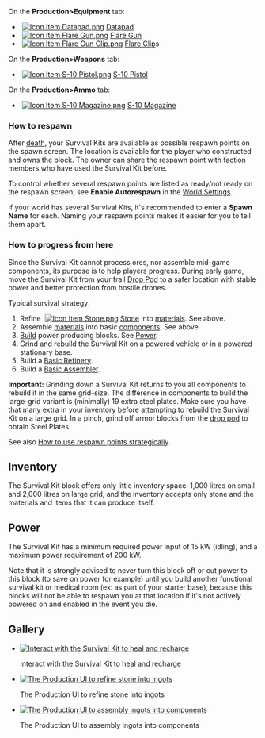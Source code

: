 On the **Production>Equipment** tab:

*    [![Icon Item Datapad.png](https://spaceengineers.wiki.gg/images/thumb/Icon_Item_Datapad.png/21px-Icon_Item_Datapad.png?1de545)](https://spaceengineers.wiki.gg/wiki/Data_Pads "Data Pads") [Datapad](https://spaceengineers.wiki.gg/wiki/Data_Pads "Data Pads")
*    [![Icon Item Flare Gun.png](https://spaceengineers.wiki.gg/images/thumb/Icon_Item_Flare_Gun.png/21px-Icon_Item_Flare_Gun.png?7fc2c7)](https://spaceengineers.wiki.gg/wiki/Flare_Gun "Flare Gun") [Flare Gun](https://spaceengineers.wiki.gg/wiki/Flare_Gun "Flare Gun")
*    [![Icon Item Flare Gun Clip.png](https://spaceengineers.wiki.gg/images/thumb/Icon_Item_Flare_Gun_Clip.png/21px-Icon_Item_Flare_Gun_Clip.png?5e7276)](https://spaceengineers.wiki.gg/wiki/Flare_Clip "Flare Clip") [Flare Clip](https://spaceengineers.wiki.gg/wiki/Flare_Clip "Flare Clip")s

On the **Production>Weapons** tab:

*    [![Icon Item S-10 Pistol.png](https://spaceengineers.wiki.gg/images/thumb/Icon_Item_S-10_Pistol.png/21px-Icon_Item_S-10_Pistol.png?7a64be)](https://spaceengineers.wiki.gg/wiki/S-10_Pistol "S-10 Pistol") [S-10 Pistol](https://spaceengineers.wiki.gg/wiki/S-10_Pistol "S-10 Pistol")

On the **Production>Ammo** tab:

*    [![Icon Item S-10 Magazine.png](https://spaceengineers.wiki.gg/images/thumb/Icon_Item_S-10_Magazine.png/21px-Icon_Item_S-10_Magazine.png?5057ac)](https://spaceengineers.wiki.gg/wiki/S-10_Magazine "S-10 Magazine") [S-10 Magazine](https://spaceengineers.wiki.gg/wiki/S-10_Magazine "S-10 Magazine")

### How to respawn

After [death](https://spaceengineers.wiki.gg/wiki/Death "Death"), your Survival Kits are available as possible respawn points on the spawn screen. The location is available for the player who constructed and owns the block. The owner can [share](https://spaceengineers.wiki.gg/wiki/Ownership "Ownership") the respawn point with [faction](https://spaceengineers.wiki.gg/wiki/Faction "Faction") members who have used the Survival Kit before.

To control whether several respawn points are listed as ready/not ready on the respawn screen, see **Enable Autorespawn** in the [World Settings](https://spaceengineers.wiki.gg/wiki/World_Settings "World Settings").

If your world has several Survival Kits, it's recommended to enter a **Spawn Name** for each. Naming your respawn points makes it easier for you to tell them apart.

### How to progress from here

Since the Survival Kit cannot process ores, nor assemble mid-game components, its purpose is to help players progress. During early game, move the Survival Kit from your frail [Drop Pod](https://spaceengineers.wiki.gg/wiki/Drop_Pods "Drop Pods") to a safer location with stable power and better protection from hostile drones.

Typical survival strategy:

1.  Refine  [![Icon Item Stone.png](https://spaceengineers.wiki.gg/images/thumb/Icon_Item_Stone.png/21px-Icon_Item_Stone.png?38f36b)](https://spaceengineers.wiki.gg/wiki/Stone "Stone") [Stone](https://spaceengineers.wiki.gg/wiki/Stone "Stone") into [materials](https://spaceengineers.wiki.gg/wiki/Material "Material"). See above.
2.  Assemble [materials](https://spaceengineers.wiki.gg/wiki/Material "Material") into basic [components](https://spaceengineers.wiki.gg/wiki/Component "Component"). See above.
3.  [Build](https://spaceengineers.wiki.gg/wiki/Building "Building") power producing blocks. See [Power](https://spaceengineers.wiki.gg/wiki/Power "Power").
4.  Grind and rebuild the Survival Kit on a powered vehicle or in a powered stationary base.
5.  Build a [Basic Refinery](https://spaceengineers.wiki.gg/wiki/Basic_Refinery "Basic Refinery").
6.  Build a [Basic Assembler](https://spaceengineers.wiki.gg/wiki/Basic_Assembler "Basic Assembler").

**Important:** Grinding down a Survival Kit returns to you all components to rebuild it in the same grid-size. The difference in components to build the large-grid variant is (minimally) 19 extra steel plates. Make sure you have that many extra in your inventory before attempting to rebuild the Survival Kit on a large grid. In a pinch, grind off armor blocks from the [drop pod](https://spaceengineers.wiki.gg/wiki/Drop_Pods "Drop Pods") to obtain Steel Plates.

See also [How to use respawn points strategically](https://spaceengineers.wiki.gg/wiki/How_to_use_respawn_points_strategically "How to use respawn points strategically").

## Inventory

The Survival Kit block offers only little inventory space: 1,000 litres on small and 2,000 litres on large grid, and the inventory accepts only stone and the materials and items that it can produce itself.

## Power

The Survival Kit has a minimum required power input of 15 kW (idling), and a maximum power requirement of 200 kW.

Note that it is strongly advised to never turn this block off or cut power to this block (to save on power for example) until you build another functional survival kit or medical room (ex: as part of your starter base), because this blocks will not be able to respawn you at that location if it's not actively powered on and enabled in the event you die.

## Gallery

*   [![Interact with the Survival Kit to heal and recharge](https://spaceengineers.wiki.gg/images/thumb/Survival_Kit_interact_to_heal.png/120px-Survival_Kit_interact_to_heal.png?f3ec6d)](https://spaceengineers.wiki.gg/wiki/File:Survival_Kit_interact_to_heal.png "Interact with the Survival Kit to heal and recharge")
    
    Interact with the Survival Kit to heal and recharge
    
*   [![The Production UI to refine stone into ingots](https://spaceengineers.wiki.gg/images/thumb/Survival-kit-icons.png/120px-Survival-kit-icons.png?68299f)](https://spaceengineers.wiki.gg/wiki/File:Survival-kit-icons.png "The Production UI to refine stone into ingots")
    
    The Production UI to refine stone into ingots
    
*   [![The Production UI to assembly ingots into components](https://spaceengineers.wiki.gg/images/thumb/Survival-kit-icons-components.png/120px-Survival-kit-icons-components.png?c650e8)](https://spaceengineers.wiki.gg/wiki/File:Survival-kit-icons-components.png "The Production UI to assembly ingots into components")
    
    The Production UI to assembly ingots into components
    
